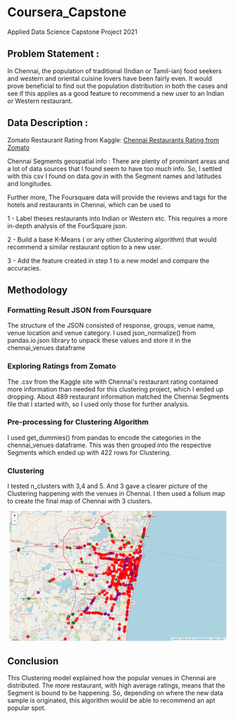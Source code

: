 # Coursera_Capstone

Applied Data Science Capstone Project 2021

## Problem Statement :
In Chennai, the population of traditional (Indian or Tamil-ian) food seekers and western and oriental cuisine lovers have been fairly even. It would prove beneficial to find out the population distribution in both the cases and see if this applies as a good feature to recommend a new user to an Indian or Western restaurant.

## Data Description :

Zomato Restaurant Rating from Kaggle:
[Chennai Restaurants Rating from Zomato](https://www.kaggle.com/phiitm/chennai-zomato-restaurants-data)

Chennai Segments geospatial info :
There are plenty of prominant areas and a lot of data sources that I found seem to have too much info. So, I settled with this csv I found on data.gov.in with the Segment names and latitudes and longitudes.

Further more, The Foursquare data will provide the reviews and tags for the hotels and restaurants in Chennai, which can be used to

1 - Label theses restaurants into Indian or Western etc. This requires a more in-depth analysis of the FourSquare json. 

2 - Build a base K-Means ( or any other Clustering algorithm) that would recommend a similar restaurant option to a new user.

3 - Add the feature created in step 1 to a new model and compare the accuracies.

## Methodology

### Formatting Result JSON from Foursquare
The structure of the JSON consisted of response, groups, venue name, venue location and venue category. I used json_normalize() from pandas.io.json library to unpack these values and store it in the chennai_venues dataframe

### Exploring Ratings from Zomato
The .csv from the Kaggle site with Chennai's restaurant rating contained more information than needed for this clustering project, which I ended up dropping. About 489 restaurant information matched the Chennai Segments file that I started with, so I used only those for further analysis.

### Pre-processing for Clustering Algorithm
I used get_dummies() from pandas to encode the categories in the chennai_venues dataframe. This was then grouped into the respective Segments which ended up with 422 rows for Clustering.

### Clustering
I tested n_clusters with 3,4 and 5. And 3 gave a clearer picture of the Clustering happening with the venues in Chennai. I then used a folium map to create the final map of Chennai with 3 clusters.

![alt text](https://github.com/hema59/Coursera_Capstone/blob/main/final_cluster_map.PNG)

## Conclusion
This Clustering model explained how the popular venues in Chennai are distributed. The more restaurant, with high average ratings, means that the Segment is bound to be happening. So, depending on where the new data sample is originated, this algorithm would be able to recommend an apt popular spot.
